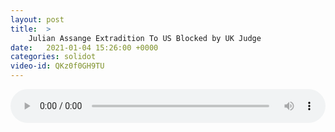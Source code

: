 ```yaml
---
layout: post
title:  >
    Julian Assange Extradition To US Blocked by UK Judge
date:   2021-01-04 15:26:00 +0000
categories: solidot
video-id: QKz0f0GH9TU
---
```


<audio src="/assets/b4ef1359cf6e3311fc1bd9743a59e10a.mp3" style="width: 100%;" controls></audio>

